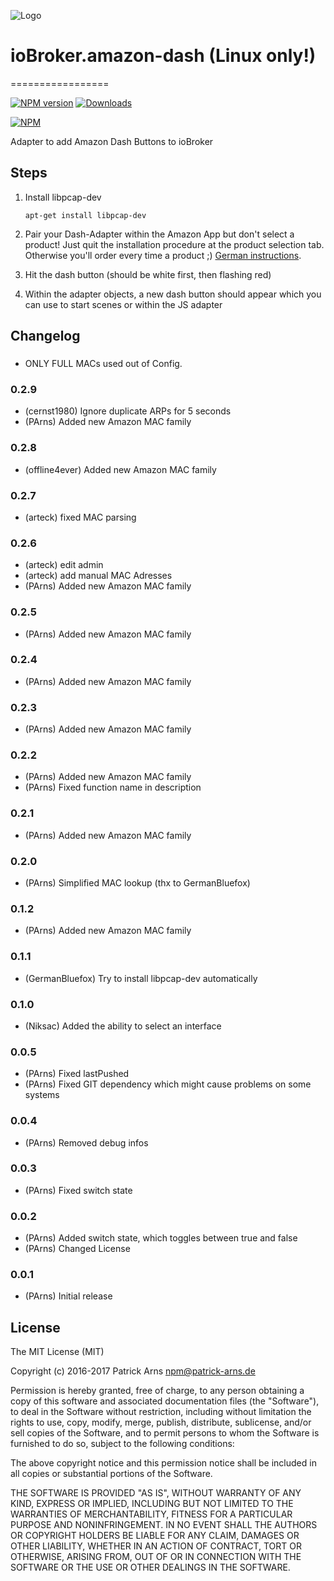 ![Logo](admin/amazon-dash.png)
# ioBroker.amazon-dash (Linux only!)
=================

[![NPM version](http://img.shields.io/npm/v/iobroker.amazon-dash.svg)](https://www.npmjs.com/package/iobroker.amazon-dash)
[![Downloads](https://img.shields.io/npm/dm/iobroker.amazon-dash.svg)](https://www.npmjs.com/package/iobroker.amazon-dash)

[![NPM](https://nodei.co/npm/iobroker.amazon-dash.png?downloads=true)](https://nodei.co/npm/iobroker.amazon-dash/)


Adapter to add Amazon Dash Buttons to ioBroker

## Steps 
1. Install libpcap-dev

    ```apt-get install libpcap-dev```

2. Pair your Dash-Adapter within the Amazon App but don't select a product! 
    Just quit the installation procedure at the product selection tab.
    Otherwise you'll order every time a product ;) [German instructions](https://www.amazon.de/gp/help/customer/display.html?nodeId=201746340).
  
3. Hit the dash button (should be white first, then flashing red)

4. Within the adapter objects, a new dash button should appear which you can use to start scenes or within the JS adapter

## Changelog

### 
+ ONLY FULL MACs used out of Config.

### 0.2.9
+ (cernst1980) Ignore duplicate ARPs for 5 seconds
+ (PArns) Added new Amazon MAC family

### 0.2.8
+ (offline4ever) Added new Amazon MAC family

### 0.2.7
+ (arteck) fixed MAC parsing

### 0.2.6
+ (arteck) edit admin
+ (arteck) add manual MAC Adresses 
+ (PArns) Added new Amazon MAC family

### 0.2.5
+ (PArns) Added new Amazon MAC family

### 0.2.4
+ (PArns) Added new Amazon MAC family

### 0.2.3
+ (PArns) Added new Amazon MAC family

### 0.2.2
+ (PArns) Added new Amazon MAC family
+ (PArns) Fixed function name in description

### 0.2.1
+ (PArns) Added new Amazon MAC family

### 0.2.0
+ (PArns) Simplified MAC lookup (thx to GermanBluefox)

### 0.1.2
+ (PArns) Added new Amazon MAC family

### 0.1.1
+ (GermanBluefox) Try to install libpcap-dev automatically

### 0.1.0
+ (Niksac) Added the ability to select an interface

### 0.0.5
+ (PArns) Fixed lastPushed
+ (PArns) Fixed GIT dependency which might cause problems on some systems

### 0.0.4
+ (PArns) Removed debug infos

### 0.0.3
+ (PArns) Fixed switch state

### 0.0.2
* (PArns) Added switch state, which toggles between true and false
* (PArns) Changed License

### 0.0.1
* (PArns) Initial release 

## License
The MIT License (MIT)

Copyright (c) 2016-2017 Patrick Arns <npm@patrick-arns.de>

Permission is hereby granted, free of charge, to any person obtaining a copy
of this software and associated documentation files (the "Software"), to deal
in the Software without restriction, including without limitation the rights
to use, copy, modify, merge, publish, distribute, sublicense, and/or sell
copies of the Software, and to permit persons to whom the Software is
furnished to do so, subject to the following conditions:

The above copyright notice and this permission notice shall be included in
all copies or substantial portions of the Software.

THE SOFTWARE IS PROVIDED "AS IS", WITHOUT WARRANTY OF ANY KIND, EXPRESS OR
IMPLIED, INCLUDING BUT NOT LIMITED TO THE WARRANTIES OF MERCHANTABILITY,
FITNESS FOR A PARTICULAR PURPOSE AND NONINFRINGEMENT. IN NO EVENT SHALL THE
AUTHORS OR COPYRIGHT HOLDERS BE LIABLE FOR ANY CLAIM, DAMAGES OR OTHER
LIABILITY, WHETHER IN AN ACTION OF CONTRACT, TORT OR OTHERWISE, ARISING FROM,
OUT OF OR IN CONNECTION WITH THE SOFTWARE OR THE USE OR OTHER DEALINGS IN
THE SOFTWARE.
